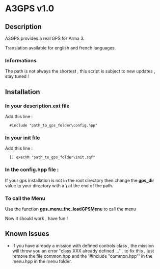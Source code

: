 # A3GPS v1.0 

## Description

A3GPS provides a real GPS for Arma 3.

Translation available for english and french languages.

### Informations

The path is not always the shortest , this script is subject to new updates , stay tuned ! 

## Installation 

### In your description.ext file 
Add this line : 
```sqf
  #include "path_to_gps_folder\config.hpp"
```

### In your init file
Add this line : 
```sqf
  [] execVM "path_to_gps_folder\init.sqf"
```

### In the config.hpp file :
If your gps installation is not in the root directory then change the **gps_dir** value to your directory with a **\\** at the end of the path.

### To call the Menu

Use the function **gps_menu_fnc_loadGPSMenu** to call the menu

Now it should work , have fun !

## Known Issues

- If you have already a mission with defined controls class , the mission will throw you an error "class XXX already defined ..." . to fix this , just remove the file common.hpp and the '#include "common.hpp"' in the menu.hpp in the menu folder.
